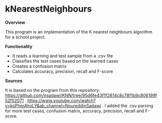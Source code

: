# kNearestNeighbours

**Overview**

This program is an implementation of the K nearest neighbours algorithm for a school project.

**Functionality**

* It reads a learning and test sample from a .csv file
* Classifies the test cases based on the learned cases
* Creates a confusion matrix
* Calculates accuracy, precision, recall and F-score

**Sources**

It is based on the program from this repository: https://github.com/nsadawi/KNN/tree/95d6fe43f1f2814c8c78f1b9c806199f52f52071 .
https://www.youtube.com/watch?v=koPhesRroLY&ab_channel=NoureddinSadawi .
I added the .csv parsing for more test cases, confusion matrix, accuracy, precision, recall and F-score.
